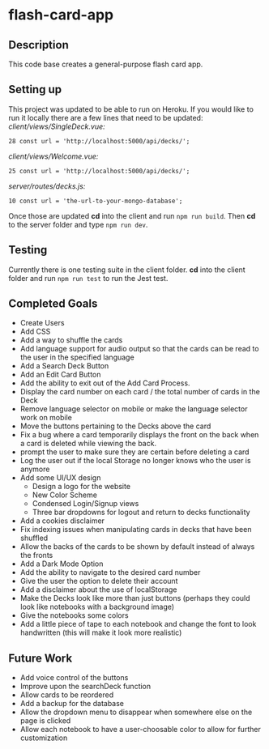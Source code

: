 # flash-card-app

## Description  
This code base creates a general-purpose flash card app.

## Setting up  
This project was updated to be able to run on Heroku. If you would like to run it locally there are a few lines that need to be updated:  
*client/views/SingleDeck.vue:*
```
28 const url = 'http://localhost:5000/api/decks/';
```
*client/views/Welcome.vue:*
```
25 const url = 'http://localhost:5000/api/decks/';
```
*server/routes/decks.js:*
```
10 const url = 'the-url-to-your-mongo-database';
```
Once those are updated **cd** into the client and run `npm run build`. Then **cd** to the server folder and type `npm run dev`.

## Testing  
Currently there is one testing suite in the client folder. **cd** into the client folder and run `npm run test` to run the Jest test.

## Completed Goals
 - Create Users  
 - Add CSS  
 - Add a way to shuffle the cards 
 - Add language support for audio output so that the cards can be read to the user in the specified language
 - Add a Search Deck Button
 - Add an Edit Card Button
 - Add the ability to exit out of the Add Card Process.
 - Display the card number on each card / the total number of cards in the Deck
 - Remove language selector on mobile or make the language selector work on mobile
 - Move the buttons pertaining to the Decks above the card 
 - Fix a bug where a card temporarily displays the front on the back when a card is deleted while viewing the back.
 - prompt the user to make sure they are certain before deleting a card
 - Log the user out if the local Storage no longer knows who the user is anymore
 - Add some UI/UX design
   - Design a logo for the website
   - New Color Scheme
   - Condensed Login/Signup views
   - Three bar dropdowns for logout and return to decks functionality
 - Add a cookies disclaimer
 - Fix indexing issues when manipulating cards in decks that have been shuffled
 - Allow the backs of the cards to be shown by default instead of always the fronts
 - Add a Dark Mode Option
 - Add the ability to navigate to the desired card number
 - Give the user the option to delete their account
 - Add a disclaimer about the use of localStorage
 - Make the Decks look like more than just buttons (perhaps they could look like notebooks with a background image)
 - Give the notebooks some colors
 - Add a little piece of tape to each notebook and change the font to look handwritten (this will make it look more realistic)

## Future Work    
 - Add voice control of the buttons
 - Improve upon the searchDeck function
 - Allow cards to be reordered
 - Add a backup for the database
 - Allow the dropdown menu to disappear when somewhere else on the page is clicked
 - Allow each notebook to have a user-choosable color to allow for further customization
 
